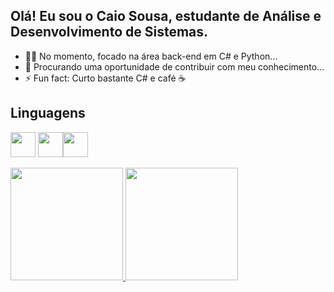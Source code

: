 ## Olá! Eu sou o Caio Sousa, estudante de Análise e Desenvolvimento de Sistemas.
- 👨‍💻 No momento, focado na área back-end em C# e Python...
- 🤔 Procurando uma oportunidade de contribuir com meu conhecimento...
- ⚡ Fun fact: Curto bastante C# e café ☕

## Linguagens 
<img src="https://cdn.jsdelivr.net/gh/devicons/devicon/icons/csharp/csharp-original.svg" width="40" height="40"/> <img src="https://cdn.jsdelivr.net/gh/devicons/devicon/icons/java/java-original.svg" width="40" height="40"/><img src="https://cdn.jsdelivr.net/gh/devicons/devicon/icons/python/python-original-wordmark.svg" width="40" height="40"/>
<div><a href="https://github.com/caio-sousa10"><img height="180em" src="https://github-readme-stats.vercel.app/api/top-langs/?username=caio-sousa10&layout=compact&langs_count=7&theme=dracula&cache_seconds=400"/>
<img height="180em" src="https://github-readme-stats.vercel.app/api?username=caio-sousa10&show_icons=true&theme=dracula&include_all_commits=true&count_private=true&cache_seconds=400"/></div>

